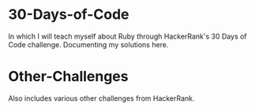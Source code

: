 # 30-Days-of-Code
In which I will teach myself about Ruby through HackerRank's 30 Days of Code challenge. Documenting my solutions here.

# Other-Challenges
Also includes various other challenges from HackerRank.
